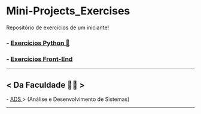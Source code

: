 <h1>Mini-Projects_Exercises</h1>
<p>Repositório de exercícios de um iniciante!</p>
<h3>- <a href='https://github.com/carlos09v/Mini-Projects_Exercises/tree/main/Python' target="_self" rel="next">Exercícios Python 🐍</a></h3>
<h3>- <a href='https://github.com/carlos09v/Mini-Projects_Exercises/tree/main/Web' target="_self" rel="next">Exercícios Front-End</a></h3>
<hr>

<h2>< Da Faculdade  👨‍🎓 ></h2>
<p>- <a href='https://github.com/carlos09v/Mini-Projects_Exercises/tree/main/Facul/ADS' target="_self" rel="next">ADS </a> > (Análise e Desenvolvimento de Sistemas) </p>

<hr>
<!-- <h2>Ultimo Execício recente - </h2>
<h3><ol> < <a href="https://github.com/carlos09v/Mini-Projects_Exercises/tree/main/Web/Eu/Ocean_Parallax">Ocean-Parallax </a> >  </ol></h3>
<img src="https://github.com/carlos09v/Mini-Projects_Exercises/blob/main/Web/Eu/Ocean_Parallax/Ocean_Parallax.jpg?raw=true" height='500' alt="Site Ocean_Parallax">
<p><a href="https://carlos09v.github.io/Mini-Projects_Exercises/Web/Eu/Ocean_Parallax/" target="_blank">👉🏽 Veja o site aqui  👈🏽</a></p> -->
